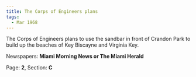 ```yaml
---  
title: The Corps of Engineers plans  
tags:  
  - Mar 1968  
---  
```

  
The Corps of Engineers plans to use the sandbar in front of Crandon Park to build up the beaches of Key Biscayne and Virginia Key.  
  
Newspapers: **Miami Morning News or The Miami Herald**  
  
Page: **2**, Section: **C** 
